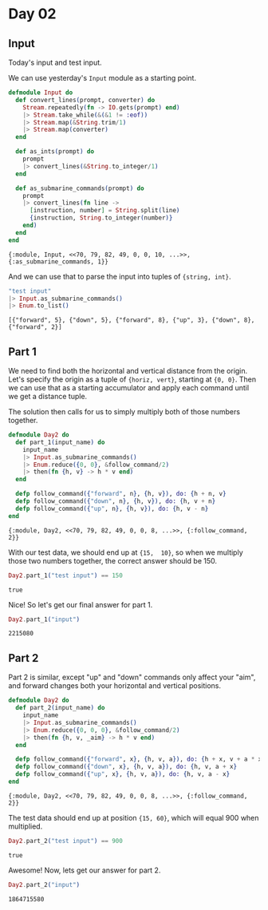 <!-- livebook:{"persist_outputs":true} -->

# Day 02

## Input

Today's input and test input.

<!-- livebook:{"livebook_object":"cell_input","name":"input","type":"textarea","value":"forward 6\ndown 8\ndown 5\ndown 9\nforward 2\ndown 5\ndown 5\nforward 1\nforward 7\ndown 8\nup 2\ndown 4\nup 8\ndown 8\nforward 3\nforward 4\ndown 1\nforward 5\nup 7\ndown 7\ndown 8\nforward 2\nup 3\nforward 1\nforward 6\nforward 9\nforward 7\nforward 8\nforward 2\nforward 3\nup 2\nup 8\ndown 1\nforward 7\ndown 7\ndown 2\nforward 6\ndown 1\nforward 5\ndown 3\nforward 6\ndown 7\nup 1\nup 3\nforward 7\nforward 6\nforward 8\ndown 4\ndown 2\nup 5\ndown 2\nforward 2\nup 5\nforward 6\ndown 3\ndown 1\ndown 5\nforward 6\nup 6\ndown 7\ndown 8\ndown 2\nforward 3\ndown 5\ndown 4\nforward 7\nforward 9\nup 9\nup 8\nup 4\nforward 8\nforward 5\ndown 4\nup 2\nforward 9\nup 5\ndown 5\nup 9\nforward 2\nforward 3\ndown 6\ndown 8\nforward 8\nup 5\ndown 5\nforward 7\nforward 6\nforward 8\nup 3\nforward 3\nforward 1\nup 8\ndown 8\ndown 2\ndown 4\nup 7\nup 2\nup 9\nup 4\nforward 6\ndown 8\ndown 1\nforward 6\nforward 6\ndown 4\ndown 2\nup 7\ndown 9\ndown 9\nup 2\nup 7\ndown 4\ndown 2\nforward 1\ndown 1\nup 5\nup 5\nforward 9\nup 3\ndown 7\nforward 7\ndown 4\ndown 8\nup 1\ndown 4\ndown 7\nforward 5\nup 9\nforward 5\nforward 1\nforward 8\nforward 6\nforward 5\nforward 1\ndown 4\ndown 6\nforward 5\nforward 2\nforward 3\ndown 1\nup 2\nup 9\nforward 4\nup 8\ndown 7\ndown 8\nup 7\ndown 2\nforward 7\nup 1\nforward 5\nforward 1\nforward 8\nforward 1\nup 8\ndown 6\ndown 7\nforward 2\ndown 8\ndown 8\nforward 8\nup 8\ndown 6\ndown 7\ndown 4\ndown 7\nforward 6\nup 3\nforward 3\ndown 2\ndown 8\ndown 3\ndown 9\nforward 9\nforward 7\ndown 6\ndown 4\nforward 6\ndown 2\ndown 7\nup 7\nup 8\nforward 2\nforward 8\ndown 3\nup 2\nforward 9\ndown 2\nup 3\ndown 1\ndown 1\ndown 4\ndown 8\nup 2\nup 8\nforward 2\nforward 1\nup 1\nforward 7\ndown 8\ndown 1\ndown 7\nup 3\ndown 3\nforward 8\nforward 2\nforward 7\ndown 2\nup 9\nup 3\nup 5\ndown 4\nup 3\nforward 4\nup 5\ndown 9\ndown 9\nforward 2\nforward 2\ndown 2\ndown 8\ndown 3\ndown 5\nforward 6\ndown 6\nup 5\ndown 2\ndown 4\ndown 9\ndown 3\nforward 7\ndown 1\nforward 1\ndown 4\nup 1\ndown 9\nforward 5\nup 2\ndown 3\nforward 8\nforward 9\nup 9\ndown 2\nforward 8\ndown 4\ndown 5\nforward 6\nforward 5\nforward 4\ndown 6\ndown 9\ndown 2\nforward 9\ndown 4\nup 8\nup 9\nup 2\nup 5\nup 5\nforward 9\nup 1\nforward 6\nforward 7\nforward 8\nforward 9\nup 2\nforward 3\nforward 4\nforward 6\nforward 9\nup 5\nup 5\ndown 3\nforward 1\nforward 3\nforward 2\nforward 3\nforward 6\nforward 7\ndown 4\ndown 2\ndown 1\nforward 2\ndown 5\nforward 3\nforward 6\ndown 8\ndown 9\nforward 4\nforward 6\ndown 6\ndown 6\nforward 3\ndown 6\ndown 8\ndown 1\nforward 7\nforward 9\ndown 2\ndown 5\nforward 1\nforward 3\ndown 2\nforward 1\ndown 8\ndown 1\nforward 4\ndown 8\nforward 5\nforward 1\ndown 7\ndown 7\nforward 3\nforward 1\nforward 6\nforward 7\nforward 5\nup 1\nforward 2\ndown 9\nforward 3\nup 1\nforward 2\ndown 1\ndown 6\ndown 3\nforward 7\ndown 5\ndown 4\ndown 1\nforward 9\nforward 9\ndown 5\nforward 7\nforward 3\nforward 5\ndown 1\nforward 6\ndown 8\nup 2\nforward 6\ndown 3\nforward 2\nforward 9\nforward 4\ndown 1\ndown 3\nforward 9\nforward 3\nforward 8\nforward 9\nup 3\nup 1\nforward 1\nforward 2\ndown 8\ndown 9\ndown 2\ndown 1\ndown 3\ndown 2\nforward 9\nforward 7\ndown 5\nforward 1\nforward 6\nforward 3\nforward 9\ndown 2\nforward 8\ndown 5\ndown 1\nforward 5\nforward 3\ndown 6\nforward 6\ndown 8\nforward 2\nup 5\nforward 1\ndown 2\ndown 6\nforward 9\nforward 7\ndown 1\ndown 3\ndown 6\nup 3\ndown 4\nforward 8\nforward 1\nforward 7\ndown 2\ndown 5\ndown 9\nforward 6\ndown 5\nforward 5\nup 1\ndown 5\nforward 8\nup 9\nforward 2\ndown 6\nforward 2\nforward 7\nup 2\ndown 9\ndown 7\nup 7\ndown 6\nup 5\nforward 1\ndown 8\nforward 8\nforward 1\nforward 7\ndown 9\ndown 6\nforward 3\ndown 6\ndown 1\ndown 1\ndown 1\ndown 3\ndown 7\ndown 7\ndown 3\ndown 5\nforward 4\ndown 4\nforward 7\nforward 5\ndown 9\ndown 9\nforward 7\ndown 3\ndown 9\ndown 4\nforward 3\ndown 7\ndown 2\nforward 2\ndown 6\nforward 9\nforward 9\nforward 5\nup 4\ndown 7\ndown 2\nup 9\nup 4\nforward 8\nforward 1\ndown 8\nup 5\ndown 4\ndown 3\nforward 2\ndown 7\ndown 2\ndown 1\ndown 9\nforward 7\nforward 7\nup 8\nup 4\ndown 3\ndown 8\nforward 6\nforward 5\nforward 5\nforward 5\ndown 3\ndown 8\nforward 4\nforward 7\nforward 1\nup 3\nup 9\ndown 6\nup 4\ndown 7\nforward 8\nforward 4\nforward 3\nup 8\nup 3\ndown 3\nforward 6\ndown 2\nforward 7\nforward 4\nforward 8\ndown 3\ndown 9\ndown 9\ndown 2\nforward 8\nup 4\ndown 3\nforward 8\nforward 5\nforward 7\ndown 6\nup 9\nforward 3\ndown 2\nforward 5\nforward 2\ndown 7\nforward 6\nforward 2\nup 9\ndown 1\ndown 1\nforward 4\nup 1\nforward 9\ndown 3\ndown 4\ndown 2\nforward 3\nforward 3\nforward 3\nup 7\nup 8\ndown 5\nforward 1\nforward 7\nup 9\nup 3\ndown 3\ndown 8\nforward 6\nup 5\nup 5\nforward 4\ndown 2\ndown 8\ndown 1\nforward 6\ndown 3\nforward 3\nforward 6\nforward 1\nup 3\nup 1\ndown 5\ndown 2\ndown 7\ndown 1\nforward 9\ndown 4\ndown 8\nforward 9\nforward 7\nforward 8\ndown 1\ndown 2\nup 7\ndown 5\ndown 2\ndown 1\nup 4\nup 8\nup 7\ndown 4\nforward 3\ndown 2\ndown 2\nforward 5\nforward 4\ndown 8\nup 4\nforward 4\nup 1\ndown 3\ndown 9\ndown 9\ndown 3\nup 8\nforward 1\nforward 6\ndown 6\ndown 2\nforward 8\ndown 3\nforward 8\nforward 2\nforward 9\nup 3\nforward 6\ndown 5\nforward 6\nforward 2\nup 7\ndown 9\nforward 2\nup 2\nforward 7\ndown 1\ndown 5\ndown 6\nforward 8\ndown 6\nforward 4\nforward 1\nforward 3\nforward 4\nup 4\nforward 4\ndown 4\nforward 2\nforward 5\nforward 2\nforward 5\ndown 9\nup 2\nup 1\ndown 2\nup 4\nup 5\nforward 2\ndown 3\ndown 9\nforward 3\ndown 8\ndown 9\nforward 5\ndown 3\nforward 5\ndown 3\nup 8\nforward 7\nforward 1\ndown 2\ndown 7\nforward 3\ndown 8\nforward 9\ndown 4\ndown 1\ndown 7\ndown 4\nup 5\nforward 1\ndown 4\nforward 1\nforward 8\nup 1\nup 5\nup 2\nup 2\ndown 4\ndown 7\nforward 2\ndown 8\nup 8\ndown 9\ndown 3\ndown 6\ndown 3\ndown 1\nforward 7\nup 8\nforward 5\nup 5\ndown 8\ndown 1\ndown 8\ndown 6\ndown 5\nforward 2\nup 5\ndown 6\nforward 9\nup 6\ndown 5\ndown 7\nup 9\ndown 1\nforward 4\nup 6\nforward 2\ndown 5\ndown 5\nforward 2\nup 6\nforward 1\ndown 8\nforward 4\nup 8\ndown 3\nforward 8\ndown 8\nforward 5\ndown 6\ndown 3\nforward 1\ndown 4\ndown 8\nup 1\ndown 1\ndown 2\nup 9\nforward 2\nforward 3\ndown 7\ndown 2\nforward 7\nup 8\ndown 2\ndown 8\ndown 9\nup 1\ndown 5\ndown 5\ndown 4\ndown 8\ndown 9\nup 5\nforward 2\ndown 4\ndown 3\ndown 2\nforward 5\nforward 8\ndown 8\ndown 1\nforward 9\ndown 5\nforward 5\ndown 2\nup 3\nup 9\ndown 1\ndown 9\nforward 7\nup 7\nforward 3\nup 6\nforward 8\ndown 2\ndown 1\ndown 7\nforward 5\ndown 8\ndown 4\nforward 7\nforward 4\ndown 6\nforward 9\ndown 3\nforward 2\ndown 3\ndown 1\ndown 1\nup 1\nup 3\ndown 6\nforward 3\nup 9\ndown 4\nup 2\ndown 3\nup 1\ndown 8\ndown 5\nforward 7\nforward 2\nforward 9\ndown 8\ndown 5\ndown 6\nup 3\nforward 2\nup 8\ndown 4\nforward 7\ndown 8\ndown 6\ndown 4\nforward 7\nup 9\ndown 4\nforward 2\nforward 5\ndown 3\nup 6\nup 6\ndown 2\ndown 4\nforward 8\nforward 5\nforward 3\nforward 5\ndown 5\ndown 5\ndown 6\nforward 3\nforward 7\nforward 1\ndown 8\ndown 5\nforward 7\nup 7\ndown 9\ndown 9\ndown 9\nup 6\ndown 2\ndown 3\nforward 1\nup 7\nup 8\nforward 5\ndown 1\ndown 3\ndown 3\nforward 5\ndown 7\ndown 1\nup 2\ndown 2\ndown 3\nforward 7\ndown 9\nforward 6\ndown 5\nforward 2\ndown 5\nforward 6\nup 3\ndown 8\nup 2\nforward 5\nforward 1\nforward 5\nforward 8\nforward 6\nforward 9\nforward 6\nup 6\nup 5\ndown 8\ndown 3\ndown 5\ndown 2\nforward 9\nforward 8\ndown 1\nup 1\nup 6\ndown 6\nforward 4\ndown 3\nforward 6\nforward 1\nup 5\ndown 6\nup 9\ndown 7\ndown 2\ndown 9\ndown 5\nforward 5\nup 2\nforward 8\ndown 2\ndown 8\nforward 6\ndown 4\nforward 8\ndown 7\ndown 8\ndown 1\nforward 3\ndown 6\ndown 9\ndown 3\nforward 3\ndown 8\nforward 8\ndown 7\nforward 6\nforward 8\ndown 8\nup 7\ndown 1\nforward 2\nforward 3\ndown 5\nup 8\ndown 3\ndown 4\ndown 7\nforward 9\nforward 7\nforward 1\ndown 3\nforward 9\ndown 8\nforward 2\ndown 2\ndown 9\ndown 4\ndown 3\nup 6\nup 9\ndown 3\ndown 2\nforward 5\ndown 3\ndown 2\ndown 8\nforward 6\nforward 5\nup 4\nforward 9\nforward 8\nforward 9\ndown 2\nforward 2\nup 6\nforward 1\ndown 5\nforward 2\ndown 8\nup 2\nup 3\ndown 3\nup 2\nup 1\nup 5\nforward 1\nforward 2\ndown 8\nup 3\ndown 9\nforward 7\nup 5\ndown 4\ndown 4\nup 3\nforward 2\nup 5\ndown 4\ndown 4\nup 5\nforward 8\ndown 8\ndown 6\nforward 7\ndown 1\ndown 3\ndown 1\nforward 3\ndown 5\ndown 3\nforward 3\nup 2\nforward 2\ndown 9\nup 8\nforward 8\nup 8\nforward 1\nforward 9\nforward 3\ndown 8\ndown 3\nforward 8\nforward 4\ndown 2\nforward 2\ndown 2\ndown 5\ndown 7\ndown 5\nforward 8\nup 3\nforward 1\ndown 1\nforward 3\ndown 9\nforward 2\nforward 2\nforward 7\ndown 7\ndown 2\nforward 9\nup 5\nup 7\nforward 8\nforward 1\ndown 7\ndown 8\ndown 3\nforward 6"} -->

<!-- livebook:{"livebook_object":"cell_input","name":"test input","type":"textarea","value":"forward 5\ndown 5\nforward 8\nup 3\ndown 8\nforward 2"} -->

We can use yesterday's `Input` module as a starting point.

```elixir
defmodule Input do
  def convert_lines(prompt, converter) do
    Stream.repeatedly(fn -> IO.gets(prompt) end)
    |> Stream.take_while(&(&1 != :eof))
    |> Stream.map(&String.trim/1)
    |> Stream.map(converter)
  end

  def as_ints(prompt) do
    prompt
    |> convert_lines(&String.to_integer/1)
  end

  def as_submarine_commands(prompt) do
    prompt
    |> convert_lines(fn line ->
      [instruction, number] = String.split(line)
      {instruction, String.to_integer(number)}
    end)
  end
end
```

```output
{:module, Input, <<70, 79, 82, 49, 0, 0, 10, ...>>, {:as_submarine_commands, 1}}
```

And we can use that to parse the input into tuples of `{string, int}`.

```elixir
"test input"
|> Input.as_submarine_commands()
|> Enum.to_list()
```

```output
[{"forward", 5}, {"down", 5}, {"forward", 8}, {"up", 3}, {"down", 8}, {"forward", 2}]
```

## Part 1

We need to find both the horizontal and vertical distance from the origin. Let's specify the
origin as a tuple of `{horiz, vert}`, starting at `{0, 0}`. Then we can use that as a starting
accumulator and apply each command until we get a distance tuple.

The solution then calls for us to simply multiply both of those numbers together.

```elixir
defmodule Day2 do
  def part_1(input_name) do
    input_name
    |> Input.as_submarine_commands()
    |> Enum.reduce({0, 0}, &follow_command/2)
    |> then(fn {h, v} -> h * v end)
  end

  defp follow_command({"forward", n}, {h, v}), do: {h + n, v}
  defp follow_command({"down", n}, {h, v}), do: {h, v + n}
  defp follow_command({"up", n}, {h, v}), do: {h, v - n}
end
```

```output
{:module, Day2, <<70, 79, 82, 49, 0, 0, 8, ...>>, {:follow_command, 2}}
```

With our test data, we should end up at `{15,  10}`, so when we multiply those two numbers
together, the correct answer should be 150.

```elixir
Day2.part_1("test input") == 150
```

```output
true
```

Nice! So let's get our final answer for part 1.

```elixir
Day2.part_1("input")
```

```output
2215080
```

## Part 2

Part 2 is similar, except "up" and "down" commands only affect your "aim", and forward changes
both your horizontal and vertical positions.

```elixir
defmodule Day2 do
  def part_2(input_name) do
    input_name
    |> Input.as_submarine_commands()
    |> Enum.reduce({0, 0, 0}, &follow_command/2)
    |> then(fn {h, v, _aim} -> h * v end)
  end

  defp follow_command({"forward", x}, {h, v, a}), do: {h + x, v + a * x, a}
  defp follow_command({"down", x}, {h, v, a}), do: {h, v, a + x}
  defp follow_command({"up", x}, {h, v, a}), do: {h, v, a - x}
end
```

```output
{:module, Day2, <<70, 79, 82, 49, 0, 0, 8, ...>>, {:follow_command, 2}}
```

The test data should end up at position `{15, 60}`, which will equal 900 when multiplied.

```elixir
Day2.part_2("test input") == 900
```

```output
true
```

Awesome! Now, lets get our answer for part 2.

```elixir
Day2.part_2("input")
```

```output
1864715580
```
